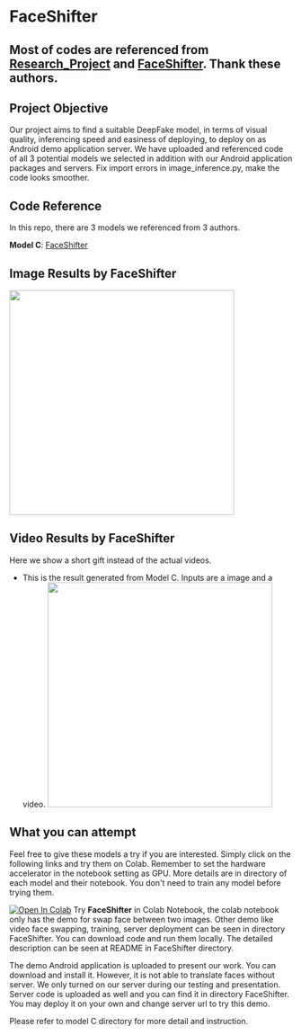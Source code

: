 # FaceShifter

## Most of codes are referenced from [Research_Project](https://github.com/richarduuz/Research_Project) and  [FaceShifter](https://github.com/taotaonice/FaceShifter). Thank these authors.


## Project Objective
Our project aims to find a suitable DeepFake model, in terms of visual quality, inferencing speed and easiness of deploying, to deploy on as Android demo application server. We have uploaded and referenced code of all 3 potential models we selected in addition with our Android application packages and servers. Fix import errors in image_inference.py, make the code looks smoother.

## Code Reference
In this repo, there are 3 models we referenced from 3 authors.

**Model C**: [FaceShifter](https://github.com/taotaonice/FaceShifter)

## Image Results by FaceShifter

<img src="https://github.com/richarduuz/Research_Project/blob/master/model_c_image_result.jpg" width="400">

## Video Results by FaceShifter
Here we show a short gift instead of the actual videos.

- This is the result generated from Model C. Inputs are a image and a video. 
  <img src="https://github.com/richarduuz/Research_Project/blob/master/Model_C_Video_Gif.gif" width="400">

## What you can attempt
Feel free to give these models a try if you are interested. Simply click on the following links and try them on Colab. Remember to set the hardware accelerator in the notebook setting as GPU. More details are in directory of each model and their notebook. You don't need to train any model before trying them.

[![Open In Colab](https://colab.research.google.com/assets/colab-badge.svg)](https://colab.research.google.com/github/richarduuz/Research_Project/blob/master/ModelC/ModelC.ipynb) Try **FaceShifter** in Colab Notebook, the colab notebook only has the demo for swap face between two images. Other demo like video face swapping, training, server deployment can be seen in directory FaceShifter. You can download code and run them locally. The detailed description can be seen at README in FaceShifter directory.

The demo Android application is uploaded to present our work. You can download and install it. However, it is not able to translate faces without server. We only turned on our server during our testing and presentation. Server code is uploaded as well and you can find it in directory FaceShifter. You may deploy it on your own and change server url to try this demo.

Please refer to model C directory for more detail and instruction.
